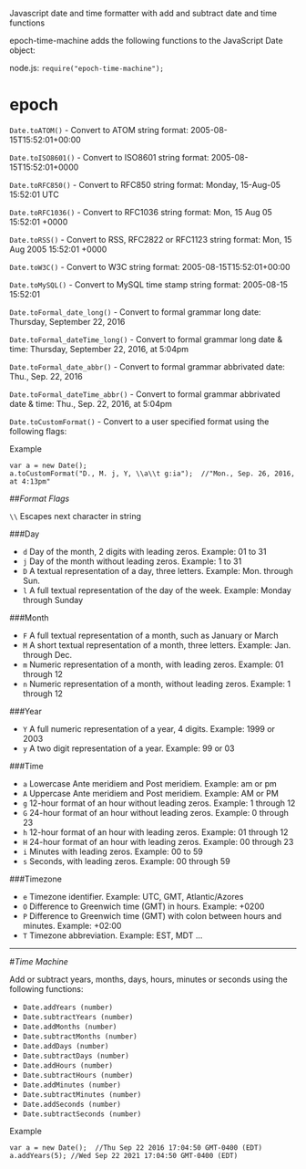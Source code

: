 Javascript date and time formatter with add and subtract date and time functions

epoch-time-machine adds the following functions to the JavaScript Date object:

node.js: `require("epoch-time-machine");`

# epoch
`Date.toATOM()` - Convert to ATOM string format: 2005-08-15T15:52:01+00:00

`Date.toISO8601()` - Convert to ISO8601 string format: 2005-08-15T15:52:01+0000

`Date.toRFC850()` - Convert to RFC850 string format: Monday, 15-Aug-05 15:52:01 UTC

`Date.toRFC1036()` - Convert to RFC1036 string format: Mon, 15 Aug 05 15:52:01 +0000

`Date.toRSS()` - Convert to RSS, RFC2822 or RFC1123 string format: Mon, 15 Aug 2005 15:52:01 +0000

`Date.toW3C()` - Convert to W3C string format: 2005-08-15T15:52:01+00:00

`Date.toMySQL()` - Convert to MySQL time stamp string format: 2005-08-15 15:52:01

`Date.toFormal_date_long()` - Convert to formal grammar long date:  Thursday, September 22, 2016

`Date.toFormal_dateTime_long()` - Convert to formal grammar long date & time: Thursday, September 22, 2016, at 5:04pm

`Date.toFormal_date_abbr()` - Convert to formal grammar abbrivated date: Thu., Sep. 22, 2016

`Date.toFormal_dateTime_abbr()` - Convert to formal grammar abbrivated date & time: Thu., Sep. 22, 2016, at 5:04pm

`Date.toCustomFormat()` - Convert to a user specified format using the following flags:

Example

```
var a = new Date();
a.toCustomFormat("D., M. j, Y, \\a\\t g:ia");  //"Mon., Sep. 26, 2016, at 4:13pm"
```

##*Format Flags*

`\\`   Escapes next character in string

###Day
* `d`    Day of the month, 2 digits with leading zeros. Example: 01 to 31
* `j`    Day of the month without leading zeros. Example: 1 to 31
* `D`    A textual representation of a day, three letters. Example: Mon. through Sun.
* `l`    A full textual representation of the day of the week. Example: Monday through Sunday

###Month
* `F`   A full textual representation of a month, such as January or March
* `M` 	A short textual representation of a month, three letters. Example: Jan. through Dec.
* `m` 	Numeric representation of a month, with leading zeros. Example: 01 through 12
* `n` 	Numeric representation of a month, without leading zeros. Example: 1 through 12

###Year
* `Y` 	A full numeric representation of a year, 4 digits. Example: 1999 or 2003
* `y` 	A two digit representation of a year. Example: 99 or 03

###Time
* `a` 	Lowercase Ante meridiem and Post meridiem. Example: am or pm
* `A` 	Uppercase Ante meridiem and Post meridiem. Example: AM or PM
* `g` 	12-hour format of an hour without leading zeros. Example: 1 through 12
* `G` 	24-hour format of an hour without leading zeros. Example: 0 through 23
* `h` 	12-hour format of an hour with leading zeros. Example: 01 through 12
* `H` 	24-hour format of an hour with leading zeros. Example: 00 through 23
* `i` 	Minutes with leading zeros. Example: 00 to 59
* `s` 	Seconds, with leading zeros. Example: 00 through 59

###Timezone
* `e` 	Timezone identifier. Example: UTC, GMT, Atlantic/Azores
* `O` 	Difference to Greenwich time (GMT) in hours. Example: +0200
* `P` 	Difference to Greenwich time (GMT) with colon between hours and minutes. Example: +02:00
* `T` 	Timezone abbreviation. Example: EST, MDT ...

***

#*Time Machine*

Add or subtract years, months, days, hours, minutes or seconds using the following functions:

* `Date.addYears (number)`
* `Date.subtractYears (number)`
* `Date.addMonths (number)`
* `Date.subtractMonths (number)`
* `Date.addDays (number)`
* `Date.subtractDays (number)`
* `Date.addHours (number)`
* `Date.subtractHours (number)`
* `Date.addMinutes (number)`
* `Date.subtractMinutes (number)`
* `Date.addSeconds (number)`
* `Date.subtractSeconds (number)`

Example

```
var a = new Date();  //Thu Sep 22 2016 17:04:50 GMT-0400 (EDT)
a.addYears(5); //Wed Sep 22 2021 17:04:50 GMT-0400 (EDT)
```